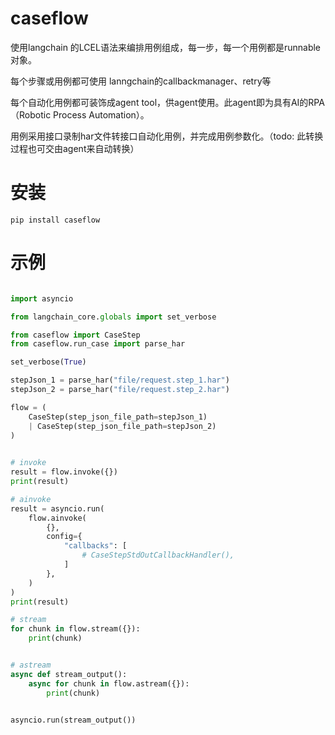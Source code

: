 # caseflow

使用langchain 的LCEL语法来编排用例组成，每一步，每一个用例都是runnable对象。

每个步骤或用例都可使用 lanngchain的callbackmanager、retry等

每个自动化用例都可装饰成agent tool，供agent使用。此agent即为具有AI的RPA（Robotic Process Automation）。

用例采用接口录制har文件转接口自动化用例，并完成用例参数化。（todo: 此转换过程也可交由agent来自动转换）

# 安装

``` shell
pip install caseflow
```

# 示例

``` python

import asyncio

from langchain_core.globals import set_verbose

from caseflow import CaseStep
from caseflow.run_case import parse_har

set_verbose(True)

stepJson_1 = parse_har("file/request.step_1.har")
stepJson_2 = parse_har("file/request.step_2.har")

flow = (
    CaseStep(step_json_file_path=stepJson_1)
    | CaseStep(step_json_file_path=stepJson_2)
)
    

# invoke
result = flow.invoke({})
print(result)

# ainvoke
result = asyncio.run(
    flow.ainvoke(
        {},
        config={
            "callbacks": [
                # CaseStepStdOutCallbackHandler(),
            ]
        },
    )
)
print(result)

# stream
for chunk in flow.stream({}):
    print(chunk)


# astream
async def stream_output():
    async for chunk in flow.astream({}):
        print(chunk)


asyncio.run(stream_output())

```

